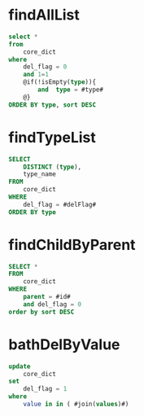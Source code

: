 findAllList
===

```sql
select *
from 
    core_dict 
where 
    del_flag = 0 
    and 1=1
    @if(!isEmpty(type)){
        and  type = #type#
    @}
ORDER BY type, sort DESC
```


findTypeList
===

```sql
SELECT 
    DISTINCT (type),
    type_name
FROM 
    core_dict
WHERE 
    del_flag = #delFlag#
ORDER BY type
```


findChildByParent
===

```sql
SELECT *
FROM 
    core_dict
WHERE
    parent = #id# 
    and del_flag = 0 
order by sort DESC
```


bathDelByValue
===

```sql
update 
    core_dict 
set 
    del_flag = 1 
where 
    value in in ( #join(values)#)
```
